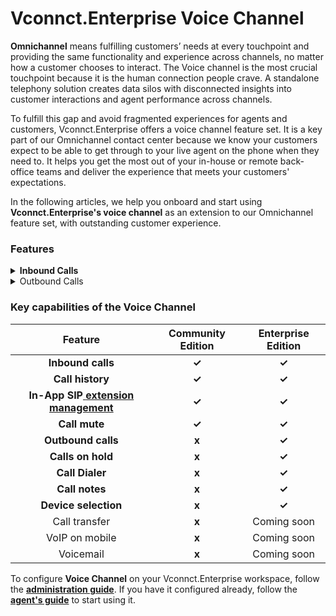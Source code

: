 # Vconnct.Enterprise Voice Channel

**Omnichannel** means fulfilling customers’ needs at every touchpoint and providing the same functionality and experience across channels, no matter how a customer chooses to interact. The Voice channel is the most crucial touchpoint because it is the human connection people crave. A standalone telephony solution creates data silos with disconnected insights into customer interactions and agent performance across channels.

To fulfill this gap and avoid fragmented experiences for agents and customers, Vconnct.Enterprise offers a voice channel feature set. It is a key part of our Omnichannel contact center because we know your customers expect to be able to get through to your live agent on the phone when they need to. It helps you get the most out of your in-house or remote back-office teams and deliver the experience that meets your customers' expectations.

In the following articles, we help you onboard and start using **Vconnct.Enterprise's voice channel** as an extension to our Omnichannel feature set, with outstanding customer experience.



### **Features**

<details>

<summary><strong>Inbound Calls</strong></summary>

[**Inbound Calls**](voice-channel-agent-guides/how-to-take-a-call-in-Vconnct.Enterprise-voice-channel.md) are great for having local visibility in various markets around the world. These calls allow you to receive calls on your business platform initiated by your customers using their mobile or landline phones.

</details>

<details>

<summary>Outbound Calls</summary>

With [**outbound calls**](voice-channel-agent-guides/how-to-initiate-an-outbound-call-as-an-agent.md), you can initiate calls toward your customers.

</details>

### Key capabilities of the Voice Channel

|                                                  Feature                                                  | Community Edition | Enterprise Edition |
| :-------------------------------------------------------------------------------------------------------: | :---------------: | :----------------: |
|                                             **Inbound calls**                                             |       **✓**       |        **✓**       |
|                                              **Call history**                                             |       **✓**       |        **✓**       |
| **In-App SIP**[ **extension management**](voice-channel-admin-guide/configure-with-an-active-pbx-server/) |       **✓**       |        **✓**       |
|                                               **Call mute**                                               |       **✓**       |        **✓**       |
|                                             **Outbound calls**                                            |       **x**       |        **✓**       |
|                                             **Calls on hold**                                             |       **x**       |        **✓**       |
|                                              **Call Dialer**                                              |       **x**       |        **✓**       |
|                                               **Call notes**                                              |       **x**       |        **✓**       |
|                                            **Device selection**                                           |       **x**       |        **✓**       |
|                                               Call transfer                                               |       **x**       |     Coming soon    |
|                                               VoIP on mobile                                              |       **x**       |     Coming soon    |
|                                                 Voicemail                                                 |       **x**       |     Coming soon    |

To configure **Voice Channel** on your Vconnct.Enterprise workspace, follow the [**administration guide**](voice-channel-admin-guide/). If you have it configured already, follow the [**agent's guide**](voice-channel-agent-guides/) to start using it.
